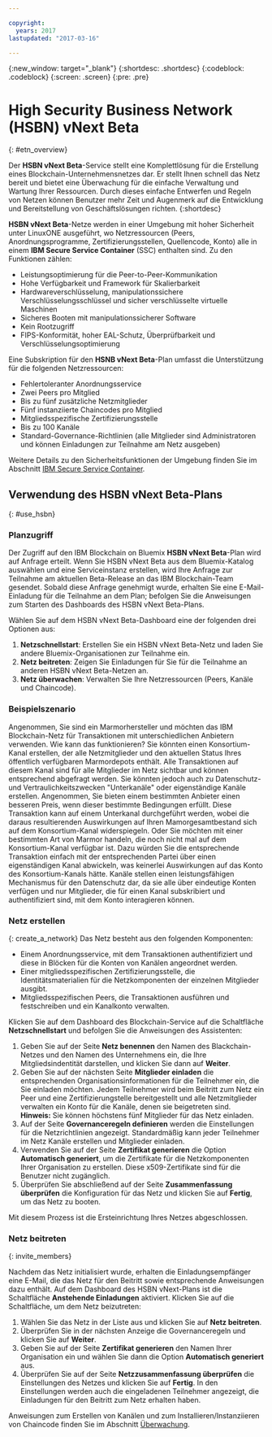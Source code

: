 ```yaml
---

copyright:
  years: 2017
lastupdated: "2017-03-16"

---
```


{:new_window: target="_blank"}
{:shortdesc: .shortdesc}
{:codeblock: .codeblock}
{:screen: .screen}
{:pre: .pre}


# High Security Business Network (HSBN) vNext Beta
{: #etn_overview}

Der **HSBN vNext Beta**-Service stellt eine Komplettlösung für die Erstellung eines Blockchain-Unternehmensnetzes dar. Er stellt Ihnen schnell das Netz bereit und bietet eine Überwachung für die einfache Verwaltung und Wartung Ihrer Ressourcen. Durch dieses einfache Entwerfen und Regeln von Netzen können Benutzer mehr Zeit und Augenmerk auf die Entwicklung und Bereitstellung von Geschäftslösungen richten.
{:shortdesc}

**HSBN vNext Beta**-Netze werden in einer Umgebung mit hoher Sicherheit unter LinuxONE ausgeführt, wo Netzressourcen (Peers, Anordnungsprogramme, Zertifizierungsstellen, Quellencode, Konto) alle in einem **IBM Secure Service Container** (SSC) enthalten sind. Zu den Funktionen zählen:
* Leistungsoptimierung für die Peer-to-Peer-Kommunikation
* Hohe Verfügbarkeit und Framework für Skalierbarkeit 
* Hardwareverschlüsselung, manipulationssichere Verschlüsselungsschlüssel und sicher verschlüsselte virtuelle Maschinen
* Sicheres Booten mit manipulationssicherer Software
* Kein Rootzugriff
* FIPS-Konformität, hoher EAL-Schutz, Überprüfbarkeit und Verschlüsselungsoptimierung

Eine Subskription für den **HSNB vNext Beta**-Plan umfasst die Unterstützung für die folgenden Netzressourcen:

- Fehlertoleranter Anordnungsservice
- Zwei Peers pro Mitglied
- Bis zu fünf zusätzliche Netzmitglieder
- Fünf instanziierte Chaincodes pro Mitglied
- Mitgliedsspezifische Zertifizierungsstelle
- Bis zu 100 Kanäle
- Standard-Governance-Richtlinien (alle Mitglieder sind Administratoren und können Einladungen zur Teilnahme am Netz ausgeben)

Weitere Details zu den Sicherheitsfunktionen der Umgebung finden Sie im Abschnitt [IBM Secure Service Container](etn_ssc.html).

## Verwendung des HSBN vNext Beta-Plans
{: #use_hsbn}

### Planzugriff

Der Zugriff auf den IBM Blockchain on Bluemix **HSBN vNext Beta**-Plan wird auf Anfrage erteilt. Wenn Sie HSBN vNext Beta aus dem Bluemix-Katalog auswählen und eine Serviceinstanz erstellen, wird Ihre Anfrage zur Teilnahme am aktuellen Beta-Release an das IBM Blockchain-Team gesendet. Sobald diese Anfrage genehmigt wurde, erhalten Sie eine E-Mail-Einladung für die Teilnahme an dem Plan; befolgen Sie die Anweisungen zum Starten des Dashboards des HSBN vNext Beta-Plans.

Wählen Sie auf dem HSBN vNext Beta-Dashboard eine der folgenden drei Optionen aus:
1. **Netzschnellstart**: Erstellen Sie ein HSBN vNext Beta-Netz und laden Sie andere Bluemix-Organisationen zur Teilnahme ein.
2. **Netz beitreten**: Zeigen Sie Einladungen für Sie für die Teilnahme an anderen HSBN vNext Beta-Netzen an.
3. **Netz überwachen**: Verwalten Sie Ihre Netzressourcen (Peers, Kanäle und Chaincode).

<!-- to do - the rest of this page final edit -->

### Beispielszenario

Angenommen, Sie sind ein Marmorhersteller und möchten das IBM Blockchain-Netz für Transaktionen mit unterschiedlichen Anbietern verwenden. Wie kann das funktionieren? Sie könnten einen Konsortium-Kanal erstellen, der alle Netzmitglieder und den aktuellen Status Ihres öffentlich verfügbaren Marmordepots enthält. Alle Transaktionen auf diesem Kanal sind für alle Mitglieder im Netz sichtbar und können entsprechend abgefragt werden. Sie könnten jedoch auch zu Datenschutz- und Vertraulichkeitszwecken "Unterkanäle" oder eigenständige Kanäle erstellen. Angenommen, Sie bieten einem bestimmten Anbieter einen besseren Preis, wenn dieser bestimmte Bedingungen erfüllt. Diese Transaktion kann auf einem Unterkanal durchgeführt werden, wobei die daraus resultierenden Auswirkungen auf Ihren Mamorgesamtbestand sich auf dem Konsortium-Kanal widerspiegeln. Oder Sie möchten mit einer bestimmten Art von Marmor handeln, die noch nicht mal auf dem Konsortium-Kanal verfügbar ist. Dazu würden Sie die entsprechende Transaktion einfach mit der entsprechenden Partei über einen eigenständigen Kanal abwickeln, was keinerlei Auswirkungen auf das Konto des Konsortium-Kanals hätte. Kanäle stellen einen leistungsfähigen Mechanismus für den Datenschutz dar, da sie alle über eindeutige Konten verfügen und nur Mitglieder, die für einen Kanal subskribiert und authentifiziert sind, mit dem Konto interagieren können.  

### Netz erstellen
{: create_a_network}
Das Netz besteht aus den folgenden Komponenten:
* Einem Anordnungsservice, mit dem Transaktionen authentifiziert und diese in Blöcken für die Konten von Kanälen angeordnet werden.
* Einer mitgliedsspezifischen Zertifizierungsstelle, die Identitätsmaterialien für die Netzkomponenten der einzelnen Mitglieder ausgibt.
* Mitgliedsspezifischen Peers, die Transaktionen ausführen und festschreiben und ein Kanalkonto verwalten.

Klicken Sie auf dem Dashboard des Blockchain-Service auf die Schaltfläche **Netzschnellstart** und befolgen Sie die Anweisungen des Assistenten:
1. Geben Sie auf der Seite **Netz benennen** den Namen des Blackchain-Netzes und den Namen des Unternehmens ein, die Ihre Mitgliedsindentität darstellen, und klicken Sie dann auf **Weiter**.
2. Geben Sie auf der nächsten Seite **Mitglieder einladen** die entsprechenden Organisationsinformationen für die Teilnehmer ein, die Sie einladen möchten. Jedem Teilnehmer wird beim Beitritt zum Netz ein Peer und eine Zertifizierungstelle bereitgestellt und alle Netzmitglieder verwalten ein Konto für die Kanäle, denen sie beigetreten sind.<br>
   **Hinweis:** Sie können höchstens fünf Mitglieder für das Netz einladen.
3. Auf der Seite **Governanceregeln definieren** werden die Einstellungen für die Netzrichtlinien angezeigt. Standardmäßig kann jeder Teilnehmer im Netz Kanäle erstellen und Mitglieder einladen.  
4. Verwenden Sie auf der Seite **Zertifikat generieren** die Option **Automatisch generiert**, um die Zertifikate für die Netzkomponenten Ihrer Organisation zu erstellen. Diese x509-Zertifikate sind für die Benutzer nicht zugänglich.  
5. Überprüfen Sie abschließend auf der Seite **Zusammenfassung überprüfen** die Konfiguration für das Netz und klicken Sie auf **Fertig**, um das Netz zu booten.

Mit diesem Prozess ist die Ersteinrichtung Ihres Netzes abgeschlossen.

### Netz beitreten
{: invite_members}

Nachdem das Netz initialisiert wurde, erhalten die Einladungsempfänger eine E-Mail, die das Netz für den Beitritt sowie entsprechende Anweisungen dazu enthält. Auf dem Dashboard des HSBN vNext-Plans ist die Schaltfläche **Anstehende Einladungen** aktiviert. Klicken Sie auf die Schaltfläche, um dem Netz beizutreten:

1. Wählen Sie das Netz in der Liste aus und klicken Sie auf **Netz beitreten**.
2. Überprüfen Sie in der nächsten Anzeige die Governanceregeln und klicken Sie auf **Weiter**.
3. Geben Sie auf der Seite **Zertifikat generieren** den Namen Ihrer Organisation ein und wählen Sie dann die Option **Automatisch generiert** aus.
4. Überprüfen Sie auf der Seite **Netzzusammenfassung überprüfen** die Einstellungen des Netzes und klicken Sie auf **Fertig**. In den Einstellungen werden auch die eingeladenen Teilnehmer angezeigt, die Einladungen für den Beitritt zum Netz erhalten haben.

Anweisungen zum Erstellen von Kanälen und zum Installieren/Instanziieren von Chaincode finden Sie im Abschnitt [Überwachung](v10_dashboard.html).

<!-- I think all of this is adequately covered in the Monitor Section; and we already tell the story in the Sample Scenario topic above -->


<!-- From Jeff: Agreed. Commenting out all the rest sections on the page.


### Creating new channels
{: prepare_private_channels}

With the latest HSBN vNext plan, you can create a private channel, install a customized chaincode, complete the trade, and update the inventory number upon the other parties in the network make a query or propose a new transaction.

1. On the HSBN vNext plan dashboard, select **Enter Monitor**.
2. Select **Channels**, and click **New Channel**.
3. On the **Create a Channel** page, enter the channel name and choose the company that you want to make trade with by adding members. Then, click **Create** to create another private consortium channel.
4. Select **Chaincode** after you click the **Enter Monitor** button on the dashboard. You can view the chaincode that are already installed on your peer, or install a new chaincode to the peer.<br>
  **Note:** You can install at most 5 chaincode apps per peer.
5. Click **Install Chaincode** to install the smart contract to the peer. A smart contract, also known as chaincode, is the programmatic code installed and instantiated onto a channel’s peers by an appropriately authorized member. End users then invoke chaincode through a client-side application that interfaces with a network peer. Chaincode runs network transactions, which if validated, are appended to the shared ledger and modify world state. Chaincode can be developed for business contracts, asset definitions, and collectively-managed decentralized applications. You can download [this sample code](https://github.com/hyperledger/fabric/blob/master/examples/chaincode/go/marbles02/marbles_chaincode.go){: new_window} to your local environment for testing.

**Note:** After you install the chaincode onto the peer, you must instantiate the chaincode by providing the initial arguments. In the case of the Marbles sample chaincode, you can input `marble1, blue, 35` in a comma separated list to indicate that you have 35 blue marble1 for trade.


### Commencing transactions
{: commence_txs}

To make transactions within your network, the trading parties must:
* Join the same channel within the network.
* Install the same version of the chaincode onto the peer that represents each organization.


Each successful transaction results in a new block appended to the blockchain, and the ledger in the levelDB updated with the new state. Other members in the network can query the ledger or the transaction history to decide the next transaction.



### Monitoring your network
{: monitor_network}

You can perform the following tasks after you click the **Enter Monitor** button on the dashboard:
* Create new channels and invite other members to join your channels to trade privately.
* Install new chaincodes to your peer to initiate or participate into new trade.
* View the changes of blocks, transactions, chaincode invocations.
* View the log on your peer.
* View the information of resources that your organization owns.
* Export a JSON file containing the low-level networking information for each of your components (such as enrollID/enrollSecret for your CA).  

See the [HSBN vNext Beta dashboard](v10_dashboard.md) for more information about the usage of each panel on the dashboard. 


-->
